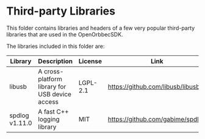 # Third-party Libraries

This folder contains libraries and headers of a few very popular third-party libraries that are used in the OpenOrbbecSDK.

The libraries included in this folder are:

| Library | Description | License | Link |
|---------|-------------|------|---|
| libusb | A cross-platform library for USB device access | LGPL-2.1 | <https://github.com/libusb/libusb> |
| spdlog v1.11.0 | A fast C++ logging library | MIT | <https://github.com/gabime/spdlog> |